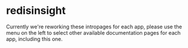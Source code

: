 # redisinsight

Currently we're reworking these intropages for each app, please use the menu on the left to select other available documentation pages for each app, including this one.
